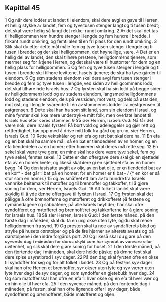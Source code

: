 ## Kapittel 45

1 Og når dere lodder ut landet til eiendom, skal dere avgi en gave til Herren, et hellig stykke av landet, fem og tyve tusen stenger langt og ti tusen bredt; det skal være hellig så langt det rekker rundt omkring.
2 Av det skal det tas til helligdommen fem hundre stenger i lengde og fem hundre i bredde, i firkant rundt omkring, og femti alen til en fri plass for den rundt omkring.
3 Slik skal du etter dette mål måle fem og tyve tusen stenger i lengde og ti tusen i bredde; og der skal helligdommen, det høyhellige, være.
4 Det er en hellig del av landet, den skal tilhøre prestene, helligdommens tjenere, som nærmer seg for å tjene Herren, og det skal være til hustomter for dem og en hellig plass for helligdommen.
5 Og fem og tyve tusen stenger i lengde og ti tusen i bredde skal tilhøre levittene, husets tjenere; de skal ha tyve gårder til eiendom.
6 Og som stadens eiendom skal dere avgi fem tusen stenger i bredde og fem og tyve tusen i lengde, ved siden av helligdommens lodd; det skal tilhøre hele Israels hus.
7 Og fyrsten skal ha sin lodd på begge sider av helligdommens lodd og av stadens eiendom, langsmed helligdommens lodd og stadens eiendom, dels på vestsiden, mot vest, og dels på østsiden, mot øst, og i lengde svarende til én av stammenes lodder fra vestgrensen til østgrensen.
8 Dette skal han ha som sitt land, som sin eiendom i Israel, og mine fyrster skal ikke mere undertrykke mitt folk, men overlate landet til Israels hus etter deres stammer.
9 Så sier Herren, Israels Gud: Nå får det være nok, dere Israels fyrster! Få bort vold og ødeleggelse og gjør rett og rettferdighet, hør opp med å drive mitt folk fra gård og grunn, sier Herren, Israels Gud.
10 Rette vektskåler og rett efa og rett bat skal dere ha.
11 En efa og en bat skal ha samme mål, så en bat er tiendedelen av en homer, og en efa tiendedelen av en homer; etter homeren skal deres mål rette seg.
12 En sekel skal være tyve gera; en mine skal hos dere være tyve sekel, fem og tyve sekel, femten sekel.
13 Dette er den offergave dere skal gi: en sjettedel efa av en homer hvete, og likeså skal dere gi en sjettedel efa av en homer bygg.
14 Og den fastsatte avgift av olje, av en bat olje, er en tiendedel bat av en kor* - det går ti bat på en homer; for en homer er ti bat - / {* en kor er så stor som en homer.}
15 og av småfeet ett lam av to hundre fra Israels vannrike beitemark til matoffer og til brennoffer og takkoffer, til å gjøre soning for dem, sier Herren, Israels Gud.
16 Alt folket i landet skal være skyldig til å yde denne offergave til fyrsten i Israel.
17 Og fyrsten skal det påligge å ofre brennofferne og matofferet og drikkofferet på festene og nymånedagene og sabbatene, på alle Israels høytider; han skal ofre syndofferet og matofferet og brennofferet og takkofferne for å gjøre soning for Israels hus.
18 Så sier Herren, Israels Gud: I den første måned, på den første dag i måneden, skal du ta en ung okse uten lyte, og du skal rense helligdommen fra synd.
19 Og presten skal ta noe av syndofferets blod og stryke på husets dørstolper og på de fire hjørner av alterets avsats og på dørstolpene i den indre forgårds port.
20 Og likeså skal du gjøre på den syvende dag i måneden for deres skyld som har syndet av vanvare eller uvitenhet, og slik skal dere gjøre soning for huset.
21 I den første måned, på den fjortende dag i måneden, skal dere holde påske; på denne fest skal dere spise usyret brød i syv dager.
22 På den dag skal fyrsten ofre en okse til syndoffer for seg og for alt folket i landet.
23 Og på festens syv dager skal han ofre Herren et brennoffer, syv okser uten lyte og syv værer uten lyte hver dag i de syv dager, og som syndoffer en gjetebukk hver dag.
24 Og som matoffer skal han ofre en efa til hver okse og en efa til hver vær og en hin olje til hver efa.
25 I den syvende måned, på den femtende dag i måneden, på festen, skal han ofre lignende offer i syv dager, både syndofferet og brennofferet, både matofferet og oljen.
